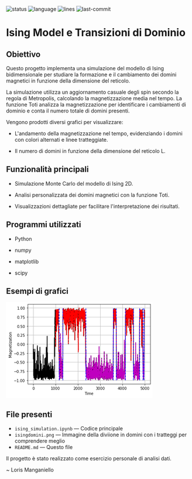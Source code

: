 ![status](https://img.shields.io/badge/status-completed-brightgreen)
![language](https://img.shields.io/badge/language-Python-blue)
![lines](https://img.shields.io/badge/lines-100%2B-brightgreen)
![last-commit](https://img.shields.io/github/last-commit/LorisManganiello/Ising-model)


# Ising Model e Transizioni di Dominio

## Obiettivo
Questo progetto implementa una simulazione del modello di Ising bidimensionale per studiare la formazione e il cambiamento dei domini magnetici in funzione della dimensione del reticolo.

La simulazione utilizza un aggiornamento casuale degli spin secondo la regola di Metropolis, calcolando la magnetizzazione media nel tempo. La funzione Toti analizza la magnetizzazione per identificare i cambiamenti di dominio e conta il numero totale di domini presenti.

Vengono prodotti diversi grafici per visualizzare:

- L'andamento della magnetizzazione nel tempo, evidenziando i domini con colori alternati e linee tratteggiate.

- Il numero di domini in funzione della dimensione del reticolo L.

## Funzionalità principali

- Simulazione Monte Carlo del modello di Ising 2D.

- Analisi personalizzata dei domini magnetici con la funzione Toti.

- Visualizzazioni dettagliate per facilitare l'interpretazione dei risultati.


## Programmi utilizzati

- Python

- numpy

- matplotlib

- scipy 

## Esempi di grafici

![Esempio di domini](isingdomini.png)

## File presenti

- `ising_simulation.ipynb` — Codice principale
- `isingdomini.png` — Immagine della diviione in domini con i tratteggi per comprendere meglio
- `README.md` — Questo file

Il progetto è stato realizzato come esercizio personale di analisi dati.

~ Loris Manganiello

